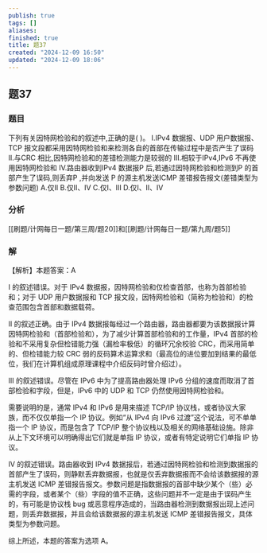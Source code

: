 ```yaml
---
publish: true
tags: []
aliases: 
finished: true
title: 题37
created: "2024-12-09 16:50"
updated: "2024-12-09 18:06"
---
```

## 题37
### 题目
下列有关因特网检验和的叙述中,正确的是( )。
I.IPv4 数据报、UDP 用户数据报、TCP 报文段都采用因特网检验和来检测各自的首部在传输过程中是否产生了误码
II.与CRC 相比,因特网检验和的差错检测能力是较弱的
III.相较于IPv4,IPv6 不再使用因特网检验和
IV.路由器收到IPv4 数据报P 后,若通过因特网检验和检测到P 的首部产生了误码,则丢弃P ,并向发送 P 的源主机发送ICMP 差错报告报文(差错类型为参数问题)
A.仅II 
B.仅II、IV
C.仅I、III 
D.仅I、II、IV
### 分析
[[刷题/计网每日一题/第三周/题20]]和[[刷题/计网每日一题/第九周/题5]]
### 解

【解析】本题答案：A

I 的叙述错误。对于 IPv4 数据报，因特网检验和仅检查首部，也称为首部检验和；对于 UDP 用户数据报和 TCP 报文段，因特网检验和（简称为检验和）的检查范围包含首部和数据载荷。

II 的叙述正确。由于 IPv4 数据报每经过一个路由器，路由器都要为该数据报计算因特网检验和（首部检验和），为了减少计算首部检验和的工作量，IPv4 首部的检验和不采用复杂但检错能力强（漏检率极低）的循环冗余校验 CRC，而采用简单的、但检错能力较 CRC 弱的反码算术运算求和（最高位的进位要加到结果的最低位，我们在计算机组成原理课程中介绍反码时曾介绍过）。

III 的叙述错误。尽管在 IPv6 中为了提高路由器处理 IPv6 分组的速度而取消了首部检验和字段，但是，IPv6 中的 UDP 和 TCP 仍然使用因特网检验和。

需要说明的是，通常 IPv4 和 IPv6 是用来描述 TCP/IP 协议栈，或者协议大家族，而不仅仅单指一个 IP 协议。例如“从 IPv4 向 IPv6 过渡”这个说法，可不单单指一个 IP 协议，而是包含了 TCP/IP 整个协议栈以及相关的网络基础设施。除非从上下文环境可以明确得出它们就是单指 IP 协议，或者有特定说明它们单指 IP 协议。

IV 的叙述错误。路由器收到 IPv4 数据报后，若通过因特网检验和检测到数据报的首部产生了误码，则静默丢弃数据报，也就是仅丢弃数据报而不会给该数据报的源主机发送 ICMP 差错报告报文。参数问题是指数据报的首部中缺少某个（些）必需的字段，或者某个（些）字段的值不正确，这些问题并不一定是由于误码产生的，有可能是协议栈 bug 或恶意程序造成的，当路由器检测到数据报出现上述问题，则丢弃数据报，并且会给该数据报的源主机发送 ICMP 差错报告报文，具体类型为参数问题。

综上所述，本题的答案为选项 A。
